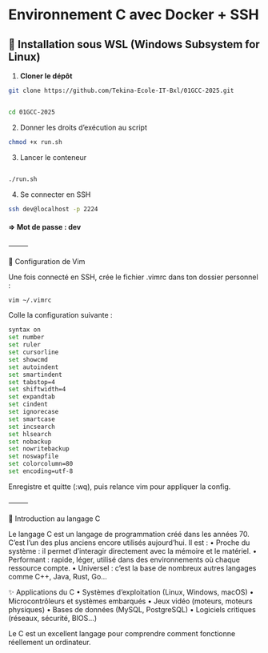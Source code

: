 # Environnement C avec Docker + SSH

## 🔧 Installation sous WSL (Windows Subsystem for Linux)

1. **Cloner le dépôt**

```bash
git clone https://github.com/Tekina-Ecole-IT-Bxl/01GCC-2025.git


cd 01GCC-2025
```

2.	Donner les droits d’exécution au script

```bash
chmod +x run.sh
```

3.	Lancer le conteneur

```bash

./run.sh
```

4.	Se connecter en SSH

```bash
ssh dev@localhost -p 2224
```

#### => Mot de passe : dev


⸻

🎨 Configuration de Vim

Une fois connecté en SSH, crée le fichier .vimrc dans ton dossier personnel :

```bash
vim ~/.vimrc
```

Colle la configuration suivante :

```bash
syntax on
set number
set ruler
set cursorline
set showcmd
set autoindent
set smartindent
set tabstop=4
set shiftwidth=4
set expandtab
set cindent
set ignorecase
set smartcase
set incsearch
set hlsearch
set nobackup
set nowritebackup
set noswapfile
set colorcolumn=80
set encoding=utf-8
```

Enregistre et quitte (:wq), puis relance vim pour appliquer la config.

⸻

📘 Introduction au langage C

Le langage C est un langage de programmation créé dans les années 70. C’est l’un des plus anciens encore utilisés aujourd’hui. Il est :
	•	Proche du système : il permet d’interagir directement avec la mémoire et le matériel.
	•	Performant : rapide, léger, utilisé dans des environnements où chaque ressource compte.
	•	Universel : c’est la base de nombreux autres langages comme C++, Java, Rust, Go…

✨ Applications du C
	•	Systèmes d’exploitation (Linux, Windows, macOS)
	•	Microcontrôleurs et systèmes embarqués
	•	Jeux vidéo (moteurs, moteurs physiques)
	•	Bases de données (MySQL, PostgreSQL)
	•	Logiciels critiques (réseaux, sécurité, BIOS…)

Le C est un excellent langage pour comprendre comment fonctionne réellement un ordinateur.

